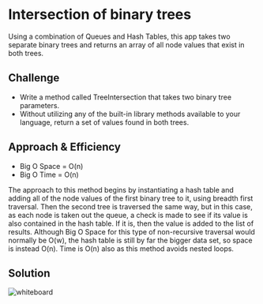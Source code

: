 # Intersection of binary trees
Using a combination of Queues and Hash Tables, this app takes two separate binary trees and returns an array of all node values that exist in both trees.

## Challenge
* Write a method called TreeIntersection that takes two binary tree parameters.
* Without utilizing any of the built-in library methods available to your language, return a set of values found in both trees.

## Approach & Efficiency
* Big O Space = O(n)
* Big O Time = O(n)

The approach to this method begins by instantiating a hash table and adding all of the node values of the first binary tree to it, using breadth first traversal. Then the second tree is traversed the same way, but in this case, as each node is taken out the queue, a check is made to see if its value is also contained in the hash table. If it is, then the value is added to the list of results. Although Big O Space for this type of non-recursive traversal would normally be O(w), the hash table is still by far the bigger data set, so space is instead O(n). Time is O(n) also as this method avoids nested loops.

## Solution
![whiteboard](https://github.com/mbgoseco/data-structures-and-algorithms/blob/master/Challenges/TreeIntersection/Assets/tree_intersection.jpg)

